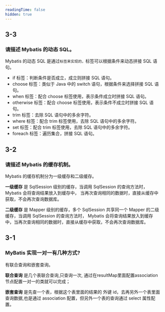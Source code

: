 ```yaml
---
readingTime: false
hidden: true
---
```


## 3-3

### 请描述 Mybatis 的动态 SQL。

Mybatis 的动态 SQL 是通过``标签来实现的，``标签可以根据条件来动态拼接 SQL 语句。

- if 标签：判断条件是否成立，成立则拼接 SQL 语句。
- choose 标签：类似于 Java 中的 switch 语句，根据条件来选择拼接 SQL 语句。
- when 标签：配合 choose 标签使用，表示条件成立时拼接 SQL 语句。
- otherwise 标签：配合 choose 标签使用，表示条件不成立时拼接 SQL 语句。
- trim 标签：去除 SQL 语句中的多余字符。
- where 标签：配合 trim 标签使用，去除 SQL 语句中的多余字符。
- set 标签：配合 trim 标签使用，去除 SQL 语句中的多余字符。
- foreach 标签：遍历集合，拼接 SQL 语句。

## 3-2

### 请描述 Mybatis 的缓存机制。

Mybatis 的缓存机制分为一级缓存和二级缓存。

**一级缓存** 是 SqlSession 级别的缓存，当调用 SqlSession 的查询方法时，Mybatis 会将查询结果放入到缓存中，
当再次查询相同的数据时，直接从缓存中获取，不会再次查询数据库。

**二级缓存** 是 Mapper 级别的缓存，多个 SqlSession 共享同一个 Mapper 的二级缓存，当调用 SqlSession 的查询方法时，
Mybatis 会将查询结果放入到缓存中，当再次查询相同的数据时，直接从缓存中获取，不会再次查询数据库。

## 3-1

### MyBatis 实现一对一有几种方式?

有联合查询和嵌套查询。

**联合查询** 是几个表联合查询,只查询一次, 通过在resultMap里面配置association节点配置一对一的类就可以完成； 

**嵌套查询** 是先查一个表，根据这个表里面的结果的 外键 id，去再另外一个表里面查询数据,也是通过 association 配置，但另外一个表的查询通过 select 属性配置。
